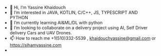 - 👋 Hi, I’m Yassine Khaidouch 
- 👀 I’m interested in JAVA, KOTLIN, C/C++, JS, TYPESCRIPT AND PYTHON
- 🌱 I’m currently learning AI&ML/DL with python
- 💞️ I’m looking to collaborate on a delivery project using AI, Self Driver delivery Cars and UAV Drones.
- 📫 How to reach me +1(510)332-5539 , khaidouchyassine@gmail.com or https://sihamyassine.com 
- 
<!---
yassineuav/ is a ✨ special ✨ repository because its `README.md` (this file) appears on your GitHub profile.
You can click the Preview link to take a look at your changes.
--->
